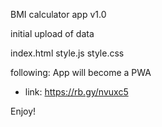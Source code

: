 BMI calculator app v1.0

initial upload of data

index.html
style.js
style.css

following:
App will become a PWA
- link: https://rb.gy/nvuxc5

Enjoy!
